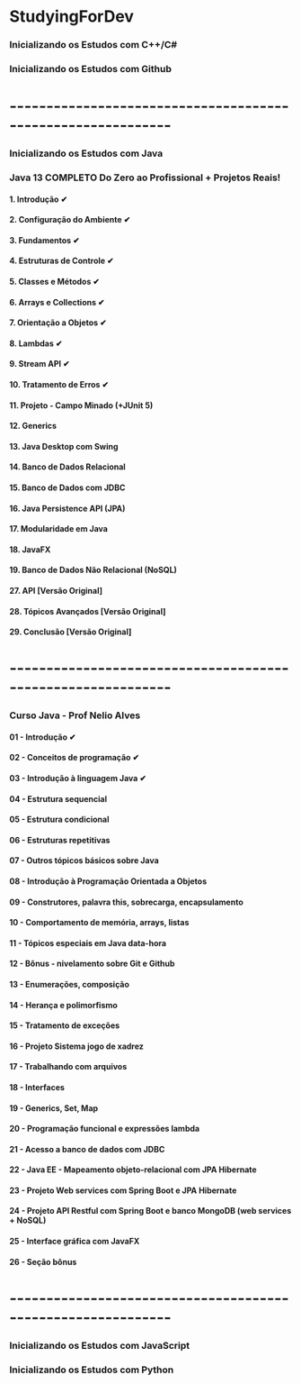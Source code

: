 # StudyingForDev


### Inicializando os Estudos com C++/C#


### Inicializando os Estudos com Github

# ------------------------------------------------------------
### Inicializando os Estudos com Java

### Java 13 COMPLETO Do Zero ao Profissional + Projetos Reais!
#### 1. Introdução ✔
#### 2. Configuração do Ambiente ✔
#### 3. Fundamentos ✔
#### 4. Estruturas de Controle ✔
#### 5. Classes e Métodos ✔
#### 6. Arrays e Collections ✔
#### 7. Orientação a Objetos ✔
#### 8. Lambdas ✔
#### 9. Stream API ✔
#### 10. Tratamento de Erros ✔
#### 11. Projeto - Campo Minado (+JUnit 5)
#### 12. Generics
#### 13. Java Desktop com Swing
#### 14. Banco de Dados Relacional
#### 15. Banco de Dados com JDBC
#### 16. Java Persistence API (JPA)
#### 17. Modularidade em Java
#### 18. JavaFX
#### 19. Banco de Dados Não Relacional (NoSQL)
#### 27. API [Versão Original]
#### 28. Tópicos Avançados [Versão Original]
#### 29. Conclusão [Versão Original]

# ------------------------------------------------------------

### Curso Java - Prof Nelio Alves
#### 01 - Introdução ✔
#### 02 - Conceitos de programação ✔
#### 03 - Introdução à linguagem Java ✔
#### 04 - Estrutura sequencial
#### 05 - Estrutura condicional
#### 06 - Estruturas repetitivas
#### 07 - Outros tópicos básicos sobre Java
#### 08 - Introdução à Programação Orientada a Objetos
#### 09 - Construtores, palavra this, sobrecarga, encapsulamento
#### 10 - Comportamento de memória, arrays, listas
#### 11 - Tópicos especiais em Java data-hora
#### 12 - Bônus - nivelamento sobre Git e Github
#### 13 - Enumerações, composição
#### 14 - Herança e polimorfismo
#### 15 - Tratamento de exceções
#### 16 - Projeto Sistema jogo de xadrez
#### 17 - Trabalhando com arquivos
#### 18 - Interfaces
#### 19 - Generics, Set, Map
#### 20 - Programação funcional e expressões lambda
#### 21 - Acesso a banco de dados com JDBC
#### 22 - Java EE - Mapeamento objeto-relacional com JPA  Hibernate
#### 23 - Projeto Web services com Spring Boot e JPA  Hibernate
#### 24 - Projeto API Restful com Spring Boot e banco MongoDB (web services + NoSQL)
#### 25 - Interface gráfica com JavaFX
#### 26 - Seção bônus

# ------------------------------------------------------------
### Inicializando os Estudos com JavaScript


### Inicializando os Estudos com Python